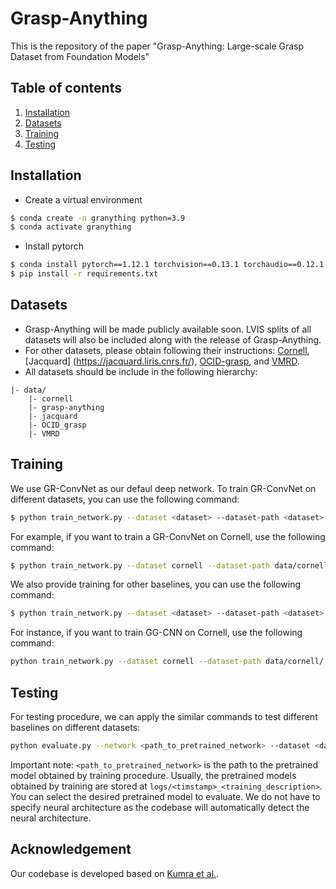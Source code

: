 # Grasp-Anything
This is the repository of the paper "Grasp-Anything: Large-scale Grasp Dataset from Foundation Models"
## Table of contents
   1. [Installation](#installation)
   1. [Datasets](#datasets)
   1. [Training](#training)
   1. [Testing](#testing)

## Installation
- Create a virtual environment
```bash
$ conda create -n granything python=3.9
$ conda activate granything
```

- Install pytorch
```bash
$ conda install pytorch==1.12.1 torchvision==0.13.1 torchaudio==0.12.1 cudatoolkit=11.3 -c pytorch
$ pip install -r requirements.txt
```

## Datasets
- Grasp-Anything will be made publicly available soon. LVIS splits of all datasets will also be included along with the release of Grasp-Anything.
- For other datasets, please obtain following their instructions: [Cornell](https://www.kaggle.com/datasets/oneoneliu/cornell-grasp), [Jacquard] (https://jacquard.liris.cnrs.fr/), [OCID-grasp](https://github.com/stefan-ainetter/grasp_det_seg_cnn), and [VMRD](https://gr.xjtu.edu.cn/zh/web/zeuslan/dataset).
- All datasets should be include in the following hierarchy:
```
|- data/
    |- cornell
    |- grasp-anything
    |- jacquard
    |- OCID_grasp
    |- VMRD
```

## Training
We use GR-ConvNet as our defaul deep network. To train GR-ConvNet on different datasets, you can use the following command:
```bash
$ python train_network.py --dataset <dataset> --dataset-path <dataset> --description <your_description> --use-depth 0
```
For example, if you want to train a GR-ConvNet on Cornell, use the following command:
```bash
$ python train_network.py --dataset cornell --dataset-path data/cornell --description training_cornell --use-depth 0
```
We also provide training for other baselines, you can use the following command:
```bash
$ python train_network.py --dataset <dataset> --dataset-path <dataset> --description <your_description> --use-depth 0 --network <baseline_name>
```
For instance, if you want to train GG-CNN on Cornell, use the following command:
```bash
python train_network.py --dataset cornell --dataset-path data/cornell/ --description training_ggcnn_on_cornell --use-depth 0 --network ggcnn
```

## Testing
For testing procedure, we can apply the similar commands to test different baselines on different datasets:
```bash
python evaluate.py --network <path_to_pretrained_network> --dataset <dataset> --dataset-path data/<dataset> --iou-eval
```
Important note: `<path_to_pretrained_network>` is the path to the pretrained model obtained by training procedure. Usually, the pretrained models obtained by training are stored at `logs/<timstamp>_<training_description>`. You can select the desired pretrained model to evaluate. We do not have to specify neural architecture as the codebase will automatically detect the neural architecture.


## Acknowledgement
Our codebase is developed based on [Kumra et al.](https://github.com/skumra/robotic-grasping).
